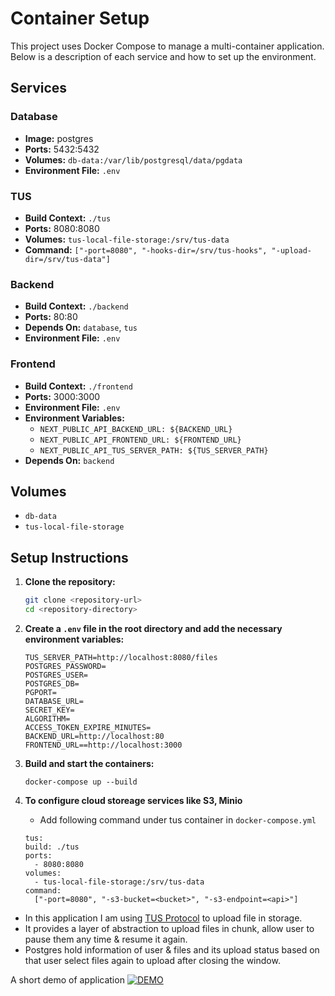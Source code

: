 # Container Setup

This project uses Docker Compose to manage a multi-container application. Below is a description of each service and how to set up the environment.

## Services

### Database

- **Image:** postgres
- **Ports:** 5432:5432
- **Volumes:** `db-data:/var/lib/postgresql/data/pgdata`
- **Environment File:** `.env`

### TUS

- **Build Context:** `./tus`
- **Ports:** 8080:8080
- **Volumes:** `tus-local-file-storage:/srv/tus-data`
- **Command:** `["-port=8080", "-hooks-dir=/srv/tus-hooks", "-upload-dir=/srv/tus-data"]`

### Backend

- **Build Context:** `./backend`
- **Ports:** 80:80
- **Depends On:** `database`, `tus`
- **Environment File:** `.env`

### Frontend

- **Build Context:** `./frontend`
- **Ports:** 3000:3000
- **Environment File:** `.env`
- **Environment Variables:**
  - `NEXT_PUBLIC_API_BACKEND_URL: ${BACKEND_URL}`
  - `NEXT_PUBLIC_API_FRONTEND_URL: ${FRONTEND_URL}`
  - `NEXT_PUBLIC_API_TUS_SERVER_PATH: ${TUS_SERVER_PATH}`
- **Depends On:** `backend`

## Volumes

- `db-data`
- `tus-local-file-storage`

## Setup Instructions

1. **Clone the repository:**

   ```sh
   git clone <repository-url>
   cd <repository-directory>
   ```

2. **Create a `.env` file in the root directory and add the necessary environment variables:**

   ```
   TUS_SERVER_PATH=http://localhost:8080/files
   POSTGRES_PASSWORD=
   POSTGRES_USER=
   POSTGRES_DB=
   PGPORT=
   DATABASE_URL=
   SECRET_KEY=
   ALGORITHM=
   ACCESS_TOKEN_EXPIRE_MINUTES=
   BACKEND_URL=http://localhost:80
   FRONTEND_URL==http://localhost:3000
   ```

3. **Build and start the containers:**

   ```
   docker-compose up --build
   ```

4. **To configure cloud storeage services like S3, Minio**
   - Add following command under tus container in `docker-compose.yml`
   ```
   tus:
   build: ./tus
   ports:
     - 8080:8080
   volumes:
     - tus-local-file-storage:/srv/tus-data
   command:
     ["-port=8080", "-s3-bucket=<bucket>", "-s3-endpoint=<api>"]
   ```

- In this application I am using [TUS Protocol](https://tus.github.io/tusd/) to upload file in storage.
- It provides a layer of abstraction to upload files in chunk, allow user to pause them any time & resume it again.
- Postgres hold information of user & files and its upload status based on that user select files again to upload after closing the window.

A short demo of application
[![DEMO](https://cdn.loom.com/sessions/thumbnails/54c42ebb7526445e87c3dd4fad530955-1203772fc0015b14-full-play.gif)](https://www.loom.com/share/54c42ebb7526445e87c3dd4fad530955)
